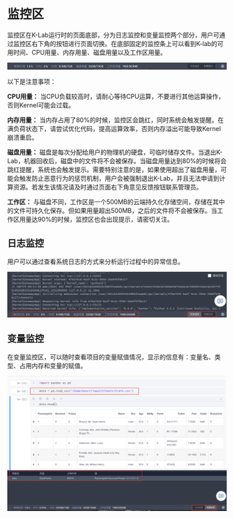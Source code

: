 # 监控区

监控区在K-Lab运行时的页面底部，分为日志监控和变量监控两个部分，用户可通过监控区右下角的按钮进行页面切换。在底部固定的监控条上可以看到K-lab的可用时间、CPU用量、内存用量、磁盘用量以及工作区用量。

![image description](/image/监控条.png)

以下是注意事项：

**CPU用量：** 当CPU负载较高时，请耐心等待CPU运算，不要进行其他运算操作，否则Kernel可能会过载。

**内存用量：** 当内存占用了80%的时候，监控区会跳红，同时系统会触发提醒。在满负荷状态下，请尝试优化代码，提高运算效率，否则内存溢出可能导致Kernel崩溃重启。

**磁盘用量：** 磁盘是每次分配给用户的物理机的硬盘，可临时储存文件。当退出K-Lab，机器回收后，磁盘中的文件将不会被保存。当磁盘用量达到80%的时候将会跳红提醒，系统也会触发提示。需要特别注意的是，如果使用超出了磁盘用量，可能会触发防止恶意行为的惩罚机制，用户会被强制退出K-Lab，并且无法申请到计算资源。若发生该情况请及时通过页面右下角意见反馈按钮联系管理员。

**工作区：** 与磁盘不同，工作区是一个500MB的云端持久化存储空间，存储在其中的文件可持久化保存。但如果用量超出500MB，之后的文件将不会被保存。当工作区用量达90%的时候，监控区也会出现提示，请密切关注。

## **日志监控**

用户可以通过查看系统日志的方式来分析运行过程中的异常信息。

![image description](/image/新版监控区.png)

## **变量监控**

在变量监控区，可以随时查看项目的变量赋值情况，显示的信息有：变量名、类型、占用内存和变量的赋值。

![image description](/image/变量监控.png)




